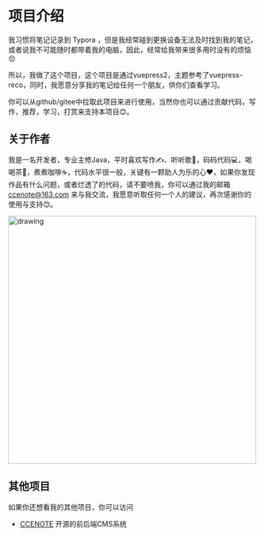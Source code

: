 # 项目介绍
我习惯将笔记记录到 Typora ，但是我经常碰到更换设备无法及时找到我的笔记，或者说我不可能随时都带着我的电脑，因此，经常给我带来很多用时没有的烦恼😣

所以，我做了这个项目，这个项目是通过vuepress2，主题参考了vuepress-reco，同时，我愿意分享我的笔记给任何一个朋友，供你们查看学习。

你可以从github/gitee中拉取此项目来进行使用，当然你也可以通过贡献代码，写作，推荐，学习，打赏来支持本项目😊。

## 关于作者
我是一名开发者，专业主修Java，平时喜欢写作✍️、听听歌🎵，码码代码💻，喝喝茶🍵，煮煮咖啡☕，代码水平很一般，关键有一颗助人为乐的心❤️，如果你发现作品有什么问题，或者烂透了的代码，请不要喷我，你可以通过我的邮箱[ccenote@163.com](mailto:ccenote@163.com) 来与我交流，我愿意听取任何一个人的建议，再次感谢你的使用与支持😊。

<img src="/images/sustain.jpg" alt="drawing" width="500"/>

## 其他项目

如果你还想看我的其他项目，你可以访问
- [CCENOTE](https://ccenote.com) 开源的前后端CMS系统
